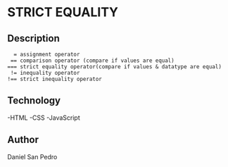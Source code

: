 # STRICT EQUALITY

## Description

      = assignment operator
     == comparison operator (compare if values are equal)
    === strict equality operator(compare if values & datatype are equal)
     != inequality operator
    !== strict inequality operator

## Technology

-HTML
-CSS
-JavaScript

## Author

Daniel San Pedro
